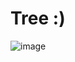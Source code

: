 # Tree :)
![image](https://github.com/user-attachments/assets/68753d9a-e0c6-47fc-9c14-812641fc08ec)
